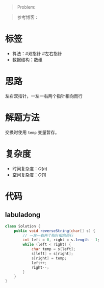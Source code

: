 <!--
 * @Auther: zth
 * @Date: 2024-03-04 10:51:47
 * @LastEditTime: 2024-03-04 21:30:25
 * @Description:
-->

> Problem: [](https://leetcode.cn/problems/)

> 参考博客：

# 标签

- 算法：#双指针 #左右指针
- 数据结构：数组

# 思路

左右双指针，一左一右两个指针相向而行

# 解题方法

交换时使用 `temp` 变量暂存。

# 复杂度

- 时间复杂度：$O(n)$
- 空间复杂度：$O(1)$

# 代码

## labuladong

```Java
class Solution {
    public void reverseString(char[] s) {
        // 一左一右两个指针相向而行
        int left = 0, right = s.length - 1;
        while (left < right) {
            char temp = s[left];
            s[left] = s[right];
            s[right] = temp;
            left++;
            right--;
        }
    }
}
```
